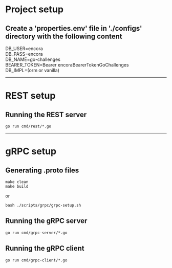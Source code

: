 # Project setup
## Create a 'properties.env' file in './configs' directory with the following content
DB_USER=encora   
DB_PASS=encora   
DB_NAME=go-challenges   
BEARER_TOKEN=Bearer encoraBearerTokenGoChallenges   
DB_IMPL=(orm or vanilla)

---

# REST setup
## Running the REST server
`go run cmd/rest/*.go`

---

# gRPC setup
## Generating .proto files
`make clean`   
`make build`

or

`bash ./scripts/grpc/grpc-setup.sh`

## Running the gRPC server
`go run cmd/grpc-server/*.go`

## Running the gRPC client
`go run cmd/grpc-client/*.go`
